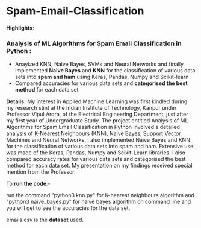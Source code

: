# Spam-Email-Classification

**Highlights**:

### Analysis of ML Algorithms for Spam Email Classification in Python :

- Anaylzed KNN, Naive Bayes, SVMs and Neural Networks and finally implemented **Naive Bayes** and **KNN** for the classification of various data sets into **spam and ham** using Keras, Pandas, Numpy and Scikit-learn
- Compared accuracies for various data sets and **categorised the best method** for each data set

**Details:**
My interest in Applied Machine Learning was first kindled during my research stint at the Indian Institute of Technology, Kanpur under Professor Vipul Arora, of the Electrical Engineering Department, just after my first year of Undergraduate Study. The project entitled Analysis of ML Algorithms for Spam Email Classification in Python involved a detailed analysis of K-Nearest Neighbours (KNN), Naive Bayes, Support Vector Machines and Neural Networks. I also implemented Naive Bayes and KNN for the classification of various data sets into spam and ham. Extensive use was made of the Keras, Pandas, Numpy and Scikit-Learn libraries. I also compared accuracy rates for various data sets and categorised the best method for each data set. My presentation on my findings received special mention from the Professor.

To **run the code**:-

run the command "python3 knn.py" for K-nearest neighbours algorithm and "python3 naive_bayes.py" for naive bayes algorithm on command line and you will get to see the accuracies for the data set.

emails.csv is the **dataset** used.
